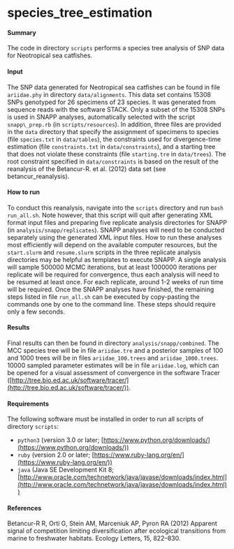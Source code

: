 <!-- m_matschiner Fri Jan 6 14:09:09 CET 2017 -->

# species\_tree\_estimation

#### Summary

The code in directory `scripts` performs a species tree analysis of SNP data for Neotropical sea catfishes.

#### Input

The SNP data generated for Neotropical sea catfishes can be found in file `ariidae.phy` in directory `data/alignments`. This data set contains 15308 SNPs genotyped for 26 specimens of 23 species. It was generated from sequence reads with the software STACK. Only a subset of the 15308 SNPs is used in SNAPP analyses, automatically selected with the script `snapp\_prep.rb` (in `scripts/resources`). In addition, three files are provided in the `data` directory that specify the assignment of specimens to species (file `species.txt` in `data/tables`), the constraints used for divergence-time estimation (file `constraints.txt` in `data/constraints`), and a starting tree that does not violate these constraints (file `starting.tre` in `data/trees`). The root constraint specified in `data/constraints` is based on the result of the reanalysis of the Betancur-R. et al. (2012) data set (see betancur\_reanalysis).

#### How to run

To conduct this reanalysis, navigate into the `scripts` directory and run `bash run_all.sh`. Note however, that this script will quit after generating XML format input files and preparing five replicate analysis directories for SNAPP (in `analysis/snapp/replicates`). SNAPP analyses will need to be conducted separately using the generated XML input files. How to run these analyses most efficiently will depend on the available computer resources, but the `start.slurm` and `resume.slurm` scripts in the three replicate analysis directories may be helpful as templates to execute SNAPP. A single analysis will sample 500000 MCMC iterations, but at least 1000000 iterations per replicate will be required for convergence, thus each analysis will need to be resumed at least once. For each replicate, around 1-2 weeks of run time will be required. Once the SNAPP analyses have finished, the remaining steps listed in file `run_all.sh` can be executed by copy-pasting the commands one by one to the command line. These steps should require only a few seconds.

#### Results

Final results can then be found in directory `analysis/snapp/combined`. The MCC species tree will be in file `ariidae.tre` and a posterior samples of 100 and 1000 trees will be in files `ariidae_100.trees` and `ariidae_1000.trees`. 10000 sampled parameter estimates will be in file `ariidae.log`, which can be opened for a visual assessment of convergence in the software Tracer ([http://tree.bio.ed.ac.uk/software/tracer/](http://tree.bio.ed.ac.uk/software/tracer/)).

#### Requirements

The following software must be installed in order to run all scripts of directory `scripts`:

* `python3` (version 3.0 or later; [https://www.python.org/downloads/](https://www.python.org/downloads/))
* `ruby` (version 2.0 or later; [https://www.ruby-lang.org/en/](https://www.ruby-lang.org/en/))
* `java` (Java SE Development Kit 8; [http://www.oracle.com/technetwork/java/javase/downloads/index.html](http://www.oracle.com/technetwork/java/javase/downloads/index.html))

#### References

Betancur-R R, Ortí G, Stein AM, Marceniuk AP, Pyron RA (2012) Apparent signal of competition limiting diversification after ecological transitions from marine to freshwater habitats. Ecology Letters, 15, 822–830.